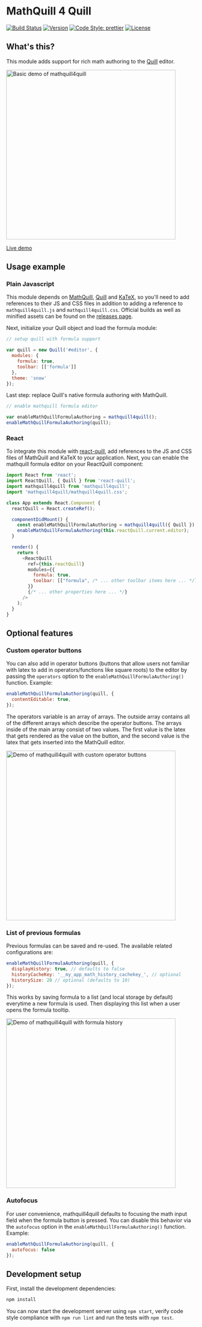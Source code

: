 # MathQuill 4 Quill

[![Build Status](https://clewolff.visualstudio.com/mathquill4quill/_apis/build/status/c-w.mathquill4quill?branchName=master)](https://clewolff.visualstudio.com/mathquill4quill/_build/latest?definitionId=5&branchName=master)
[![Version](https://img.shields.io/npm/v/mathquill4quill.svg)](https://www.npmjs.com/package/mathquill4quill)
[![Code Style: prettier](https://img.shields.io/badge/code_style-prettier-ff69b4.svg?style=flat-square)](https://github.com/prettier/prettier)
[![License](https://img.shields.io/badge/License-Apache_2.0-blue.svg)](https://github.com/c-w/mathquill4quill/blob/master/LICENSE.txt)

## What's this?

This module adds support for rich math authoring to the [Quill](http://quilljs.com/) editor.

<img src="https://media.giphy.com/media/4Xg73yzbkM2vee9X74/giphy.gif" width="450" alt="Basic demo of mathquill4quill">

[Live demo](https://c-w.github.io/mathquill4quill/)

## Usage example

### Plain Javascript

This module depends on [MathQuill](http://docs.mathquill.com/en/latest/Getting_Started/), [Quill](https://quilljs.com/docs/quickstart/) and [KaTeX](https://github.com/Khan/KaTeX#usage), so you'll need to add references to their JS and CSS files in addition to adding a reference to `mathquill4quill.js` and `mathquill4quill.css`. Official builds as well as minified assets can be found on the [releases page](https://github.com/c-w/mathquill4quill/releases).

Next, initialize your Quill object and load the formula module:

```javascript
// setup quill with formula support

var quill = new Quill('#editor', {
  modules: {
    formula: true,
    toolbar: [['formula']]
  },
  theme: 'snow'
});
```

Last step: replace Quill's native formula authoring with MathQuill.

```javascript
// enable mathquill formula editor

var enableMathQuillFormulaAuthoring = mathquill4quill();
enableMathQuillFormulaAuthoring(quill);
```

### React

To integrate this module with [react-quill](https://github.com/zenoamaro/react-quill), add references to the JS and CSS files of MathQuill and KaTeX to your application. Next, you can enable the mathquill formula editor on your ReactQuill component:

```javascript
import React from 'react';
import ReactQuill, { Quill } from 'react-quill';
import mathquill4quill from 'mathquill4quill';
import 'mathquill4quill/mathquill4quill.css';

class App extends React.Component {
  reactQuill = React.createRef();

  componentDidMount() {
    const enableMathQuillFormulaAuthoring = mathquill4quill({ Quill });
    enableMathQuillFormulaAuthoring(this.reactQuill.current.editor);
  }

  render() {
    return (
      <ReactQuill
        ref={this.reactQuill}
        modules={{
          formula: true,
          toolbar: [["formula", /* ... other toolbar items here ... */]]
        }}
        {/* ... other properties here ... */}
      />
    );
  }
}
```

## Optional features

### Custom operator buttons

You can also add in operator buttons (buttons that allow users not familiar with latex to add in operators/functions like square roots) to the editor by passing the `operators` option to the `enableMathQuillFormulaAuthoring()` function. Example:

```javascript
enableMathQuillFormulaAuthoring(quill, {
  contentEditable: true,
});
```

The operators variable is an array of arrays. The outside array contains all of the different arrays which describe the operator buttons. The arrays inside of the main array consist of two values. The first value is the latex that gets rendered as the value on the button, and the second value is the latex that gets inserted into the MathQuill editor.

<img src="https://user-images.githubusercontent.com/1086421/60978823-b8a9b280-a2ff-11e9-990a-ffba2b4ff394.gif" width="450" alt="Demo of mathquill4quill with custom operator buttons">

### List of previous formulas

Previous formulas can be saved and re-used. The available related configurations are:

```javascript
enableMathQuillFormulaAuthoring(quill, {
  displayHistory: true, // defaults to false
  historyCacheKey: '__my_app_math_history_cachekey_', // optional
  historySize: 20 // optional (defaults to 10)
});
```

This works by saving formula to a list (and local storage by default) everytime a new formula is used. Then displaying this list when a user opens the formula tooltip.

<img src="https://user-images.githubusercontent.com/31671215/75315157-c96b5200-5816-11ea-99c2-f5414ee8e241.gif" width="450" alt="Demo of mathquill4quill with formula history">

### Autofocus

For user convenience, mathquill4quill defaults to focusing the math input field when the formula button is pressed. You can disable this behavior via the `autofocus` option in the `enableMathQuillFormulaAuthoring()` function. Example:

```javascript
enableMathQuillFormulaAuthoring(quill, {
  autofocus: false
});
```

## Development setup

First, install the development dependencies:

```bash
npm install
```

You can now start the development server using `npm start`, verify code style compliance with `npm run lint` and run the tests with `npm test`.
